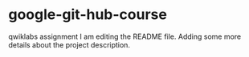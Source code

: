 # google-git-hub-course
qwiklabs assignment
I am editing the README file. Adding some more details about the project description.
